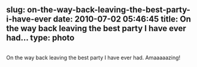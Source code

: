 slug: on-the-way-back-leaving-the-best-party-i-have-ever
date: 2010-07-02 05:46:45
title: On the way back leaving the best party I have ever had...
type: photo
---

<img src="{{@asset.url swerner/tumblr/2010-07-02-on-the-way-back-leaving-the-best-party-i-have-ever-c2f9d7276e.jpeg}}" alt=""/>

On the way back leaving the best party I have ever had. Amaaaaazing!
